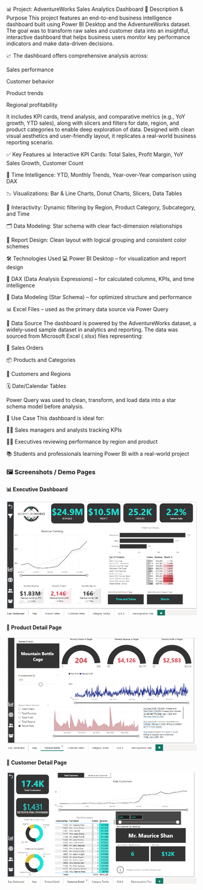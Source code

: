 📊 Project: AdventureWorks Sales Analytics Dashboard
📝 Description & Purpose
This project features an end-to-end business intelligence dashboard built using Power BI Desktop and the AdventureWorks dataset. The goal was to transform raw sales and customer data into an insightful, interactive dashboard that helps business users monitor key performance indicators and make data-driven decisions.

📈 The dashboard offers comprehensive analysis across:

Sales performance

Customer behavior

Product trends

Regional profitability

It includes KPI cards, trend analysis, and comparative metrics (e.g., YoY growth, YTD sales), along with slicers and filters for date, region, and product categories to enable deep exploration of data.
Designed with clean visual aesthetics and user-friendly layout, it replicates a real-world business reporting scenario.

✅ Key Features
📊 Interactive KPI Cards: Total Sales, Profit Margin, YoY Sales Growth, Customer Count

📆 Time Intelligence: YTD, Monthly Trends, Year-over-Year comparison using DAX

📉 Visualizations: Bar & Line Charts, Donut Charts, Slicers, Data Tables

🧩 Interactivity: Dynamic filtering by Region, Product Category, Subcategory, and Time

🗂️ Data Modeling: Star schema with clear fact-dimension relationships

🎨 Report Design: Clean layout with logical grouping and consistent color schemes

🛠️ Technologies Used
💻 Power BI Desktop – for visualization and report design

🧠 DAX (Data Analysis Expressions) – for calculated columns, KPIs, and time intelligence

📐 Data Modeling (Star Schema) – for optimized structure and performance

📊 Excel Files – used as the primary data source via Power Query

📁 Data Source
The dashboard is powered by the AdventureWorks dataset, a widely-used sample dataset in analytics and reporting. The data was sourced from Microsoft Excel (.xlsx) files representing:

🧾 Sales Orders

📦 Products and Categories

👥 Customers and Regions

🗓️ Date/Calendar Tables

Power Query was used to clean, transform, and load data into a star schema model before analysis.

🎯 Use Case
This dashboard is ideal for:

👨‍💼 Sales managers and analysts tracking KPIs

🧑‍💻 Executives reviewing performance by region and product

📚 Students and professionals learning Power BI with a real-world project

### 🖼️ Screenshots / Demo Pages

#### 📊 Executive Dashboard
![Executive Dashboard](https://github.com/MajesticMiner21/AdventureworksReport/blob/main/Executive%20Dashboard%20.png)

#### 🛒 Product Detail Page
![Product Detail Page](https://github.com/MajesticMiner21/AdventureworksReport/blob/main/Product%20Detail%20page.png)

#### 👤 Customer Detail Page
![Customer Detail Page](https://github.com/MajesticMiner21/AdventureworksReport/blob/main/Customer%20Detail%20page.png)
